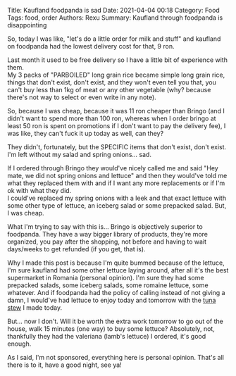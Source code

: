 Title: Kaufland foodpanda is sad
Date: 2021-04-04 00:18
Category: Food
Tags: food, order
Authors: Rexu
Summary: Kaufland through foodpanda is disappointing

So, today I was like, "let's do a little order for milk and stuff" and kaufland on foodpanda had the lowest delivery cost for that, 9 ron.

Last month it used to be free delivery so I have a little bit of experience with them.  
My 3 packs of "PARBOILED" long grain rice became simple long grain rice, things that don't exist, don't exist, and they won't even tell you that, you can't buy less than 1kg of meat or any other vegetable (why? because there's not way to select or even write in any note).

So, because I was cheap, because it was 11 ron cheaper than Bringo (and I didn't want to spend more than 100 ron, whereas when I order bringo at least 50 ron is spent on promotions if I don't want to pay the delivery fee), I was like, they can't fuck it up today as well, can they?

They didn't, fortunately, but the SPECIFIC items that don't exist, don't exist. I'm left without my salad and spring onions... sad.

If I ordered through Bringo they would've nicely called me and said "Hey mate, we did not spring onions and lettuce" and then they would've told me what they replaced them with and if I want any more replacements or if I'm ok with what they did.  
I could've replaced my spring onions with a leek and that exact lettuce with some other type of lettuce, an iceberg salad or some prepacked salad. But, I was cheap.

What I'm trying to say with this is... Bringo is objectively superior to foodpanda. They have a way bigger library of products, they're more organized, you pay after the shopping, not before and having to wait days/weeks to get refunded (if you get, that is).

Why I made this post is because I'm quite bummed because of the lettuce, I'm sure kaufland had some other lettuce laying around, after all it's the best supermarket in Romania (personal opinion). I'm sure they had some prepacked salads, some iceberg salads, some romaine lettuce, some whatever. And if foodpanda had the policy of calling instead of not giving a damn, I would've had lettuce to enjoy today and tomorrow with the [tuna stew](https://www.maangchi.com/recipe/chamchi-jjigae) I made today.

But... now I don't. Will it be worth the extra work tomorrow to go out of the house, walk 15 minutes (one way) to buy some lettuce? Absolutely, not, thankfully they had the valeriana (lamb's lettuce) I ordered, it's good enough.

As I said, I'm not sponsored, everything here is personal opinion. That's all there is to it, have a good night, see ya!
